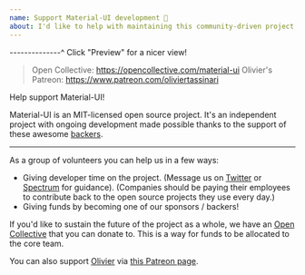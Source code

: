 ```yaml
---
name: Support Material-UI development 🤝
about: I'd like to help with maintaining this community-driven project 🙌!
---
```


--------------^ Click "Preview" for a nicer view!

> Open Collective: https://opencollective.com/material-ui
> Olivier's Patreon: https://www.patreon.com/oliviertassinari

Help support Material-UI!

Material-UI is an MIT-licensed open source project. It's an independent project with ongoing development made possible thanks to the support of these awesome [backers](https://material-ui.com/discover-more/backers/).

---

As a group of volunteers you can help us in a few ways:

- Giving developer time on the project. (Message us on [Twitter](https://twitter.com/MaterialUI) or [Spectrum](https://spectrum.chat/material-ui) for guidance).
(Companies should be paying their employees to contribute back to the open source projects they use every day.)
- Giving funds by becoming one of our sponsors / backers!

If you'd like to sustain the future of the project as a whole, we have an [Open Collective](https://opencollective.com/material-ui) that you can donate to.
This is a way for funds to be allocated to the core team.

You can also support [Olivier](https://github.com/oliviertassinari) via [this Patreon page](https://www.patreon.com/oliviertassinari).
